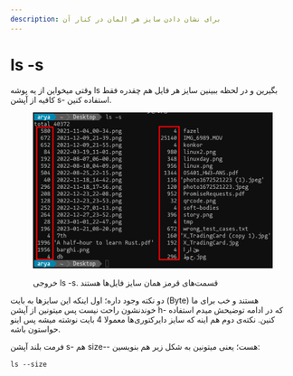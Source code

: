 ```yaml
---
description: برای نشان دادن سایز هر المان در کنار آن
---
```


# ls -s

وقتی میخواین از یه پوشه ls بگیرین و در لحظه ببینین سایز هر فایل هم چقدره فقط کافیه از آپشن s- استفاده کنین.

<figure><img src="../../.gitbook/assets/image (3).png" alt=""><figcaption><p>خروجی ls -s. قسمت‌های قرمز همان سایز فایل‌ها هستند</p></figcaption></figure>

دو نکته وجود داره؛ اول اینکه این سایز‌ها به بایت (Byte) هستند و خب برای ما خوندنشون راحت نیست پس میتونین از آپشن h- که در ادامه توضیحش میدم استفاده کنین. نکته‌ی دوم هم اینه که سایز دایرکتوری‌ها معمولا 4 بایت نوشته میشه پس اینو حواستون باشه.

فرمت بلند آپشن s- هم size-- هست؛ یعنی میتونین به شکل زیر هم بنویسین:

```
ls --size
```
